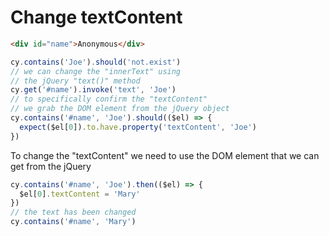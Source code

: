 # Change textContent

<!-- fiddle Change textContent -->

```html
<div id="name">Anonymous</div>
```

```js
cy.contains('Joe').should('not.exist')
// we can change the "innerText" using
// the jQuery "text()" method
cy.get('#name').invoke('text', 'Joe')
// to specifically confirm the "textContent"
// we grab the DOM element from the jQuery object
cy.contains('#name', 'Joe').should(($el) => {
  expect($el[0]).to.have.property('textContent', 'Joe')
})
```

To change the "textContent" we need to use the DOM element that we can get from the jQuery

```js
cy.contains('#name', 'Joe').then(($el) => {
  $el[0].textContent = 'Mary'
})
// the text has been changed
cy.contains('#name', 'Mary')
```

<!-- fiddle-end -->
